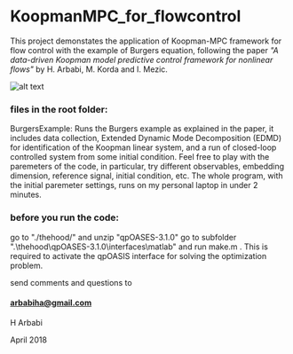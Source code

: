 # KoopmanMPC_for_flowcontrol
This project demonstates the application of Koopman-MPC framework for flow control with the example of Burgers equation,
following the paper
*"A data-driven Koopman model predictive control framework for nonlinear flows"*
by H. Arbabi, M. Korda and I. Mezic.

![alt text](https://github.com/arbabiha/KoopmanMPC_for_flowcontrol/blob/master/thehood/BigPic.png "Logo Title Text 1")



### files in the root folder:

BurgersExample: Runs the Burgers example as explained in the paper, it includes data collection, Extended Dynamic Mode Decomposition (EDMD) for identification of the Koopman linear system, and a run of closed-loop controlled system from some initial condition.
Feel free to play with the paremeters of the code, in particular, try different observables, embedding dimension, reference signal, initial condition, etc.
The whole program, with the initial paremeter settings, runs on my personal laptop in under 2 minutes.


### before you run the code:

go to "./thehood/" and unzip "qpOASES-3.1.0"
go to subfolder ".\thehood\qpOASES-3.1.0\interfaces\matlab" and run make.m .
This is required to activate the qpOASIS interface for solving the optimization problem.


send comments and questions to
#### arbabiha@gmail.com

H Arbabi

April 2018
